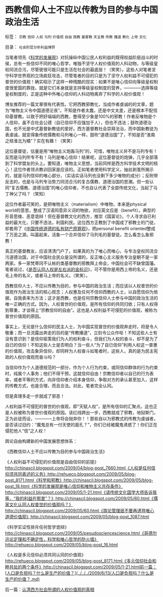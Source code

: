 # 西教信仰人士不应以传教为目的参与中国政治生活

标签： `宗教` `信仰` `人权` `马列` `价值观` `自由` `西教` `基督教` `天主教` `传教` `播道` `教化` `上帝` `文化` 

目录： `社会阶层分析利益博羿`

当笔者领先《[科学的发展观](../../../2009/4/25/科学，民主和科学的发展观.md)》对抗操纵中国公民人权利益的既得权益阶层战斗的时侯，总有一些信仰不同的唯心哲学，唯独不坚守人权价值观的人科动物，与等级皇权同流合污，尽管彼很可能只是生活在社会的最底层！（笑笑）。这些人对笔者坚守科学世界观的立场疯狂攻击，尽管笔者的目的只是为了坚守人权利益不可侵犯的普世的价值观！确实昭示了这样一种残酷的现实：如果不是唯心信仰向等级皇权制度很爱国的靠拢，就是它们本身就是支持等级皇权制度的营养，————选择等级皇权制度的，正是这种中外唯心信仰的人科动物离弃了科学的人权价值观！

博友推荐的一篇文章很有代表性。它把西教邪教化，当成作者虔诚的的文章，题为“唯物主义令中国道德沦丧”。不知是作者太蠢，还是中文太差，还是根本不配信仰基督教。以致于把好端端的西教，整得至少象是100%的邪教！作者反唯物是个人信仰，虽不合社会公德（自已信仰不应强加于人），但也不违法；鼓吹道德治国，也不光是中式基督新教徒的爱好。西方基督教社会崇拜法治，而中国新教徒为表虔诚，就变得象传统儒教和马列唯心一样，鼓吹“道德治国”了，不知是否“淮南之桔淮北为橘”？实在有趣！（笑笑）

这位基督徒，估量是用“唯物主义炮轰马列”的，可惜，唯物主义并不是马列专有！反而是马列所专不有！马列是唯心信仰！结果呢，这位基督徒的炮弹，几乎全部落到了科学盟友的头上。要知道，唯物主义思想，当前同样是西方科学技术文明的核心！这位作者领点教训回家是应该的。正如笔者使用科学定义，抽丝剥茧所揭示的，就是马列信仰的唯心部分，（实话实话马列也没剩下多少唯物的成分）；反附带反击的，也是与马列专治势力同流合污的复古儒教、道德治国的思潮。但一些认同“复古儒教、道德治国”的唯心信仰者，不也自认代表了全部传统文化，当起了马丁神父了吗？（笑知）

这位作者最可笑的，是把唯物主义（materialism）中唯物，本来是physical
world的意思，整成了汉语同意异义词的物欲，对应英文应是（benefit）。典型的形音思维、恶意诡辩！但在基督教文化的西方，推崇《国富论》，个人寻求自已利益的最大化，只要不违法，利国利民。这位西方正教到了中国成了邪教士的门徒，却套用了《[中国传统道德的私有财产原罪观](../../../2007/9/30/中国人的道德枷锁和个人财富原罪观.md)》，把personal
benefit oriented整成了万恶之源。叫嚣起来，活象一个合并信仰了马列毛的基督徒。怎么看怎么象邪教！

真正的基督教友，应该清清门户了。如果真的为了唯心而唯心，与专治皇权同流合污道德治国，对于中国社会民众是没所谓的，反正唯心主义服务专治皇朝不是一家两家。多一家梵蒂冈不认帐的类基督教的邪教拜上帝会，中国社会可不缺曾国藩。笔者说过，《[是否认同人权是左右派的金标识](http://blog.sina.com.cn/s/blog_5563a64d0100ccx7.html)》，可不管你是用西上帝的名义，还是毛上帝的名义，或者马上帝的名义。（笑笑）。

西教信仰人士，不应以传教为目的，参与中国的政治生活；而应该以人权普世的价值观作为政治生活的核心观念；人权惠及任何不信仰西教的人士，以自愿信仰为依据，自我表率为方法；这才是西教，也是任何宗教信仰人士参与中国的政治生活的唯一正确的方式。因为，人权普世的价值观，是所有信仰的共同归依；只有人权得到尊重，才谈得上“宗教信仰的自由”。这也是人权利益不可侵犯的价值观，被称为普世价值观的原因。



事实上，无论是什么信仰的民主人士，为中国实现普世的价值观奔走时，将是令人敬重；而一旦流露出奔走的目的是“传教播道”，立刻令公众作呕！不知这些人士有没有意识到？是信仰驱策我们为人的权利奋斗，但我们为人权的奋斗，却不是为了自已的信仰！不知这些人士是否明白？当一些人“为了自已信仰”利用人权这一普惠的价值观，攻击象异信仰，却同样为人权奋斗如笔者时，这些人，真的是为民主宪政的人权价值观而奋斗吗？

当信仰作为个人道德规范的一部分，作为个人行为约束，或同信仰群体的行为约束时，纯属个人事务；他们不得干预，这就信仰自由！宗教信仰者以自已的行为表率，或者平等的方式，向非信仰者介绍本身信仰，争取对方的承认甚至加入，这样的传教方式，也是合理，而且合法。对此，笔者完全认同。

但是真理多走一步就成了邪恶！

人权利益不可侵犯的普世的价值观，即“天赋人权”，是所有信仰的汇聚点。这也正是人权被称为普世价值观的原因。该红线跨出一步，西教就成了邪教，地狱斯门，正为此徒而设，————上帝将会抛弃你！！那些自以为邪教式的传教为虔诚者，是否读过旧约：“魔鬼总有一付天使的面孔？”，你们已经被魔鬼诱惑了！你们正在侵犯他人“信”之人权！

舆论自由构建新的中国发展思想体系：

《西教信仰人士不应以传教为目的参与中国政治生活》

《人权利益不可侵犯的价值观是自由信仰的前提》http://chinascil.blogspot.com/2009/04/blog-post_7660.html《人权是任何信仰须共同表述的义务》http://rehueco.blogspot.com/2009/05/blog-post_8171.html《科学和邪教》http://chinascil.blogspot.com/2009/05/blog-post_18.html《科学的发展观是唯心信仰和唯物主义共存条件》http://chinascil.blogspot.com/2009/05/1-21.html《请传统文化国学大师告诉我等，“我的利益在那里”？》http://chinascil.blogspot.com/2009/05/60.html《儒家文化认同人权普世的价值观吗？》http://chinascil.blogspot.com/2009/05/60.html《舆论管理层不要再诱导唯心道德价值观》http://chinascil.blogspot.com/2009/05/blog-post_1087.html

《科学实证性排斥任何哲学诡辩》http://chinascil.blogspot.com/2009/05/pesudosciencescience.html《哥德尔迅论定理和不确定性，科学和唯心哲学的防火墙》http://rehueco.blogspot.com/2009/05/blog-post_16.html

《人权是多元信仰必须共同认同的价值观》http://rehueco.blogspot.com/2009/05/blog-post_8171.html《多元信仰社会和睦共处的两个条件》http://chinascil.blogspot.com/2009/05/1-21.html前一篇：[人口是负担吗？什么是生产的价值？](../../../2009/6/13/人口是负担吗？什么是生产的价值？.md)

后一篇：[认清西方社会所谓的人权价值观的真相](../../../2009/6/14/认清西方社会所谓的人权价值观的真相.md)